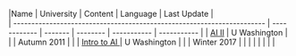 
|Name              | University   | Content | Language | Last Update |             
| ---------------------------------------------------------------------- | ------------ | ------- | -------- | ----------- | ----------- |
| [AI II](https://courses.cs.washington.edu/courses/cse574/11au/)        | U Washington |         |          | Autumn 2011 |             |
| [Intro to AI ](https://courses.cs.washington.edu/courses/cse573/17wi/) | U Washington |         |          |              Winter 2017 |
|                                                                        |              |         |          |             |             |
